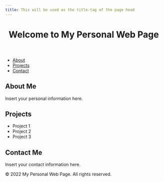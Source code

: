 ```yaml
---
title: This will be used as the title-tag of the page head
---
```


<!DOCTYPE html>
<html>
<head>
  <title>My Personal Web Page</title>
  <link rel="stylesheet" type="text/css" href="styles.css">
</head>
<body>
  <header>
    <h1>Welcome to My Personal Web Page</h1>
  </header>

  <nav>
    <ul>
      <li><a href="#about">About</a></li>
      <li><a href="#projects">Projects</a></li>
      <li><a href="#contact">Contact</a></li>
    </ul>
  </nav>

  <section id="about">
    <h2>About Me</h2>
    <p>Insert your personal information here.</p>
  </section>

  <section id="projects">
    <h2>Projects</h2>
    <ul>
      <li>Project 1</li>
      <li>Project 2</li>
      <li>Project 3</li>
    </ul>
  </section>

  <section id="contact">
    <h2>Contact Me</h2>
    <p>Insert your contact information here.</p>
  </section>

  <footer>
    <p>© 2022 My Personal Web Page. All rights reserved.</p>
  </footer>
</body>
</html>
